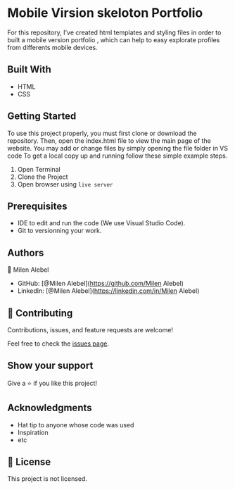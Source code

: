 # Mobile Virsion skeloton Portfolio


For this repository, I've created html templates and styling files in order to built a mobile version portfolio , which can help to easy explorate profiles from differents mobile devices.



## Built With

- HTML
- CSS

## Getting Started

To use this project properly, you must first clone or download the repository. Then, open the index.html file to view the main page of the website. You may add or change files by simply opening the file folder in VS code
To get a local copy up and running follow these simple example steps.

1. Open Terminal
2. Clone the Project
3. Open browser using `live server`

## Prerequisites

- IDE to edit and run the code (We use Visual Studio Code).
- Git to versionning your work.



## Authors

👤 Milen Alebel

- GitHub: [@Milen Alebel](https://github.com/Milen Alebel)
- LinkedIn: [@Milen Alebel](https://linkedin.com/in/Milen Alebel)

## 🤝 Contributing

Contributions, issues, and feature requests are welcome!

Feel free to check the [issues page](../../issues/).

## Show your support

Give a ⭐️ if you like this project!

## Acknowledgments

- Hat tip to anyone whose code was used
- Inspiration
- etc

## 📝 License

This project is not licensed.
